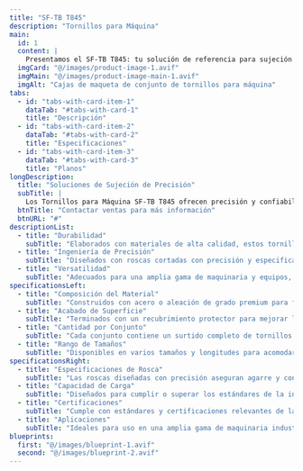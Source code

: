 ```yaml
---
title: "SF-TB T845"
description: "Tornillos para Máquina"
main:
  id: 1
  content: |
    Presentamos el SF-TB T845: tu solución de referencia para sujeción de precisión en maquinaria y equipos. Este conjunto completo de tornillos para máquina está meticulosamente elaborado para cumplir con las exigentes demandas de aplicaciones industriales, asegurando una sujeción segura y confiable.
  imgCard: "@/images/product-image-1.avif"
  imgMain: "@/images/product-image-main-1.avif"
  imgAlt: "Cajas de maqueta de conjunto de tornillos para máquina"
tabs:
  - id: "tabs-with-card-item-1"
    dataTab: "#tabs-with-card-1"
    title: "Descripción"
  - id: "tabs-with-card-item-2"
    dataTab: "#tabs-with-card-2"
    title: "Especificaciones"
  - id: "tabs-with-card-item-3"
    dataTab: "#tabs-with-card-3"
    title: "Planos"
longDescription:
  title: "Soluciones de Sujeción de Precisión"
  subTitle: |
    Los Tornillos para Máquina SF-TB T845 ofrecen precisión y confiabilidad sin igual para aplicaciones industriales, asegurando operación perfecta y longevidad para tu maquinaria y equipos.
  btnTitle: "Contactar ventas para más información"
  btnURL: "#"
descriptionList:
  - title: "Durabilidad"
    subTitle: "Elaborados con materiales de alta calidad, estos tornillos para máquina están construidos para resistir los rigores de ambientes industriales."
  - title: "Ingeniería de Precisión"
    subTitle: "Diseñados con roscas cortadas con precisión y especificaciones exactas, asegurando un ajuste apretado y seguro para cada aplicación."
  - title: "Versatilidad"
    subTitle: "Adecuados para una amplia gama de maquinaria y equipos, proporcionando soluciones de sujeción versátiles para diversas necesidades industriales."
specificationsLeft:
  - title: "Composición del Material"
    subTitle: "Construidos con acero o aleación de grado premium para fuerza y durabilidad excepcionales."
  - title: "Acabado de Superficie"
    subTitle: "Terminados con un recubrimiento protector para mejorar la resistencia a la corrosión y extender la vida útil."
  - title: "Cantidad por Conjunto"
    subTitle: "Cada conjunto contiene un surtido completo de tornillos para máquina para satisfacer diversos requisitos industriales."
  - title: "Rango de Tamaños"
    subTitle: "Disponibles en varios tamaños y longitudes para acomodar diferentes especificaciones de maquinaria y equipos."
specificationsRight:
  - title: "Especificaciones de Rosca"
    subTitle: "Las roscas diseñadas con precisión aseguran agarre y confiabilidad óptimos, incluso en ambientes de alta vibración."
  - title: "Capacidad de Carga"
    subTitle: "Diseñados para cumplir o superar los estándares de la industria para capacidad de carga, asegurando operación segura y confiable."
  - title: "Certificaciones"
    subTitle: "Cumple con estándares y certificaciones relevantes de la industria, garantizando calidad y confiabilidad."
  - title: "Aplicaciones"
    subTitle: "Ideales para uso en una amplia gama de maquinaria industrial, equipos y ensambles que demandan sujeción precisa y segura."
blueprints:
  first: "@/images/blueprint-1.avif"
  second: "@/images/blueprint-2.avif"   
---
```

